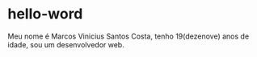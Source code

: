 # hello-word
Meu nome é Marcos Vinicius Santos Costa, tenho 19(dezenove) anos de idade, sou um desenvolvedor web.
